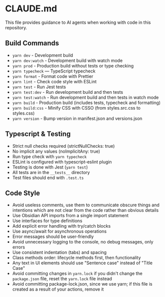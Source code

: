# CLAUDE.md

This file provides guidance to AI agents when working with code in this repository.

## Build Commands

- `yarn dev` - Development build
- `yarn dev:watch` - Development build with watch mode
- `yarn prod` - Production build without tests or type checking
- `yarn typecheck` — TypeScript typecheck
- `yarn format` - Format code with Prettier
- `yarn lint` - Check code style with ESLint
- `yarn test` - Run Jest tests
- `yarn test:dev` - Run development build and then tests
- `yarn test:watch` - Run development build and then tests in watch mode
- `yarn build` - Production build (includes tests, typecheck and formatting)
- `yarn build:css` - Minify CSS with CSSO (from styles.src.css to styles.css)
- `yarn version` - Bump version in manifest.json and versions.json

## Typescript & Testing

- Strict null checks required (strictNullChecks: true)
- No implicit any values (noImplicitAny: true)
- Run type check with `yarn typecheck`
- ESLint is configured with typescript-eslint plugin
- Testing is done with Jest (`yarn test`)
- All tests are in the `__tests__` directory
- Test files should end with `.test.ts`

## Code Style

- Avoid useless comments, use them to communicate obscure things and intentions which are not clear from the code rather than obvious details
- Use Obsidian API imports from a single import statement
- Use interfaces for type definitions
- Add explicit error handling with try/catch blocks
- Use async/await for asynchronous operations
- Error messages should be user-friendly
- Avoid unnecessary logging to the console, no debug messages, only errors
- Use consistent indentation (tabs) and spacing
- Class methods order: lifecycle methods first, then functionality
- Any text in UI elements should use "Sentence case" instead of "Title Case"
- Avoid committing changes in `yarn.lock` if you didn't change the `package.json` file, reset the `yarn.lock` file instead
- Avoid committing package-lock.json, since we use yarn; if this file is created as a result of your actions, remove it
